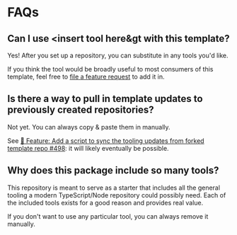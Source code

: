 # FAQs

## Can I use &lt;insert tool here&gt with this template?

Yes!
After you set up a repository, you can substitute in any tools you'd like.

If you think the tool would be broadly useful to most consumers of this template, feel free to [file a feature request](https://github.com/JoshuaKGoldberg/template-typescript-node-package/issues/new?assignees=&labels=type%3A+feature&projects=&template=03-feature.yml&title=%F0%9F%9A%80+Feature%3A+%3Cshort+description+of+the+feature%3E) to add it in.

## Is there a way to pull in template updates to previously created repositories?

Not yet.
You can always copy & paste them in manually.

See [🚀 Feature: Add a script to sync the tooling updates from forked template repo #498](https://github.com/JoshuaKGoldberg/template-typescript-node-package/issues/498): it will likely eventually be possible.

## Why does this package include so many tools?

This repository is meant to serve as a starter that includes all the general tooling a modern TypeScript/Node repository could possibly need.
Each of the included tools exists for a good reason and provides real value.

If you don't want to use any particular tool, you can always remove it manually.
